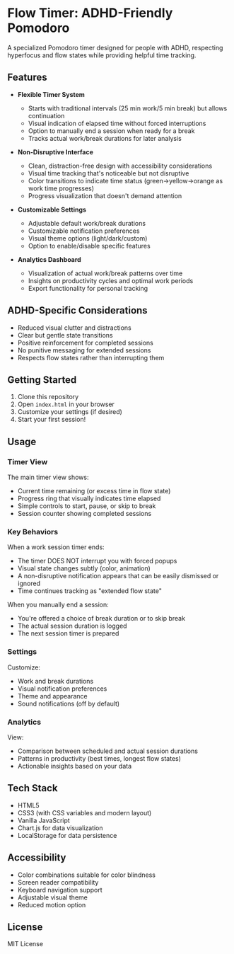 # Flow Timer: ADHD-Friendly Pomodoro

A specialized Pomodoro timer designed for people with ADHD, respecting hyperfocus and flow states while providing helpful time tracking.

## Features

- **Flexible Timer System**
  - Starts with traditional intervals (25 min work/5 min break) but allows continuation
  - Visual indication of elapsed time without forced interruptions
  - Option to manually end a session when ready for a break
  - Tracks actual work/break durations for later analysis

- **Non-Disruptive Interface**
  - Clean, distraction-free design with accessibility considerations
  - Visual time tracking that's noticeable but not disruptive
  - Color transitions to indicate time status (green→yellow→orange as work time progresses)
  - Progress visualization that doesn't demand attention

- **Customizable Settings**
  - Adjustable default work/break durations
  - Customizable notification preferences
  - Visual theme options (light/dark/custom)
  - Option to enable/disable specific features

- **Analytics Dashboard**
  - Visualization of actual work/break patterns over time
  - Insights on productivity cycles and optimal work periods
  - Export functionality for personal tracking

## ADHD-Specific Considerations

- Reduced visual clutter and distractions
- Clear but gentle state transitions
- Positive reinforcement for completed sessions
- No punitive messaging for extended sessions
- Respects flow states rather than interrupting them

## Getting Started

1. Clone this repository
2. Open `index.html` in your browser
3. Customize your settings (if desired)
4. Start your first session!

## Usage

### Timer View

The main timer view shows:
- Current time remaining (or excess time in flow state)
- Progress ring that visually indicates time elapsed
- Simple controls to start, pause, or skip to break
- Session counter showing completed sessions

### Key Behaviors

When a work session timer ends:
- The timer DOES NOT interrupt you with forced popups
- Visual state changes subtly (color, animation)
- A non-disruptive notification appears that can be easily dismissed or ignored
- Time continues tracking as "extended flow state"

When you manually end a session:
- You're offered a choice of break duration or to skip break
- The actual session duration is logged
- The next session timer is prepared

### Settings

Customize:
- Work and break durations
- Visual notification preferences
- Theme and appearance
- Sound notifications (off by default)

### Analytics

View:
- Comparison between scheduled and actual session durations
- Patterns in productivity (best times, longest flow states)
- Actionable insights based on your data

## Tech Stack

- HTML5
- CSS3 (with CSS variables and modern layout)
- Vanilla JavaScript
- Chart.js for data visualization
- LocalStorage for data persistence

## Accessibility

- Color combinations suitable for color blindness
- Screen reader compatibility
- Keyboard navigation support
- Adjustable visual theme
- Reduced motion option

## License

MIT License 